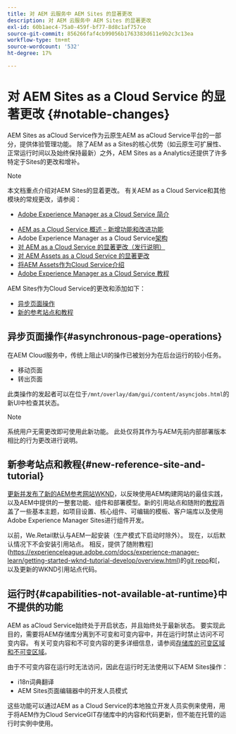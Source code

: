 ```yaml
---
title: 对 AEM 云服务中 AEM Sites 的显著更改
description: 对 AEM 云服务中 AEM Sites 的显著更改
exl-id: 60b1aec4-75a0-459f-bf77-8d8c1af757ce
source-git-commit: 856266faf4cb99056b1763383d611e9b2c3c13ea
workflow-type: tm+mt
source-wordcount: '532'
ht-degree: 17%

---
```


# 对 AEM Sites as a Cloud Service 的显著更改 {#notable-changes}

AEM Sites as aCloud Service作为云原生AEM as aCloud Service平台的一部分，提供体验管理功能。 除了AEM as a Sites的核心优势（如云原生可扩展性、正常运行时间以及始终保持最新）之外，AEM Sites as a Analytics还提供了许多特定于Sites的更改和增补。

>[!NOTE]
>本文档重点介绍对AEM Sites的显着更改。 有关AEM as a Cloud Service和其他模块的常规更改，请参阅：
>
>* [Adobe Experience Manager as a Cloud Service 简介](/help/overview/introduction.md)
* [AEM as a Cloud Service 概述 - 新增功能和改进功能](/help/overview/what-is-new-and-different.md)
* Adobe Experience Manager as a Cloud Service[架构](/help/core-concepts/architecture.md)
* [对 AEM as a Cloud Service 的显著更改（发行说明）](/help/release-notes/aem-cloud-changes.md)
* [对 AEM Assets as a Cloud Service 的显著更改](/help/assets/assets-cloud-changes.md)
* [将AEM Assets作为Cloud Service介绍](/help/assets/overview.md)
* [Adobe Experience Manager as a Cloud Service 教程](https://experienceleague.adobe.com/docs/experience-manager-learn/cloud-service/overview.html)


AEM Sites作为Cloud Service的更改和添加如下：

* [异步页面操作](#asynchronous-page-operations)
* [新的参考站点和教程](#new-reference-site-and-tutorial)

## 异步页面操作{#asynchronous-page-operations}

在AEM Cloud服务中，传统上阻止UI的操作已被划分为在后台运行的较小任务。

* 移动页面
* 转出页面

此类操作的发起者可以在位于`/mnt/overlay/dam/gui/content/asyncjobs.html`的新UI中检查其状态。

>[!NOTE]
系统用户无需更改即可使用此新功能。 此处仅将其作为与AEM先前内部部署版本相比的行为更改进行说明。

## 新参考站点和教程{#new-reference-site-and-tutorial}

[更新并发布了新的AEM参考网站WKND](https://wknd.site/)，以反映使用AEM构建网站的最佳实践，以及AEM中提供的一整套功能、组件和部署模型。新的引用站点和随附的[教程](https://experienceleague.adobe.com/docs/experience-manager-learn/getting-started-wknd-tutorial-develop/overview.html)涵盖了一些基本主题，如项目设置、核心组件、可编辑的模板、客户端库以及使用Adobe Experience Manager Sites进行组件开发。

以前，We.Retail默认与AEM一起安装（生产模式下启动时除外）。  现在，以后默认情况下不会安装引用站点。  相反，提供了随附教程](https://experienceleague.adobe.com/docs/experience-manager-learn/getting-started-wknd-tutorial-develop/overview.html)的[git repo](https://github.com/adobe/aem-guides-wknd/)和[，以及更新的WKND引用站点代码。

## 运行时{#capabilities-not-available-at-runtime}中不提供的功能

AEM as aCloud Service始终处于开启状态，并且始终处于最新状态。 要实现此目的，需要将AEM存储库分离到不可变和可变内容中，并在运行时禁止访问不可变内容。 有关可变内容和不可变内容的更多详细信息，请参阅[存储库的可变区域和不可变区域](/help/implementing/developing/introduction/aem-project-content-package-structure.md#mutable-vs-immutable)。

由于不可变内容在运行时无法访问，因此在运行时无法使用以下AEM Sites操作：

* i18n词典翻译
* AEM Sites页面编辑器中的开发人员模式

这些功能可以通过AEM as a Cloud Service的本地独立开发人员实例来使用，用于将AEM作为Cloud ServiceGIT存储库中的内容和代码更新，但不能在托管的运行时实例中使用。

